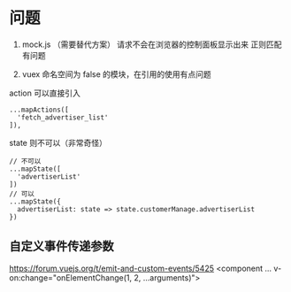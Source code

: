# 问题
1. mock.js （需要替代方案）
 请求不会在浏览器的控制面板显示出来
 正则匹配有问题

2. vuex
命名空间为 false 的模块，在引用的使用有点问题

action 可以直接引入

```
...mapActions([
  'fetch_advertiser_list'
]),
```

state 则不可以（非常奇怪）

```
// 不可以
...mapState([
  'advertiserList'
])
// 可以
...mapState({
  advertiserList: state => state.customerManage.advertiserList
})
```

## 自定义事件传递参数

https://forum.vuejs.org/t/emit-and-custom-events/5425
<component ... v-on:change="onElementChange(1, 2, ...arguments)">

<template>
  <son @test="handleTest"></son>
</template>
<script>
function (name) {
  return funtion (a ,b c ) {

  }
}

</script>

